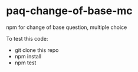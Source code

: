 # paq-change-of-base-mc
npm for change of base question, multiple choice


To test this code:

* git clone this repo
* npm install
* npm test
